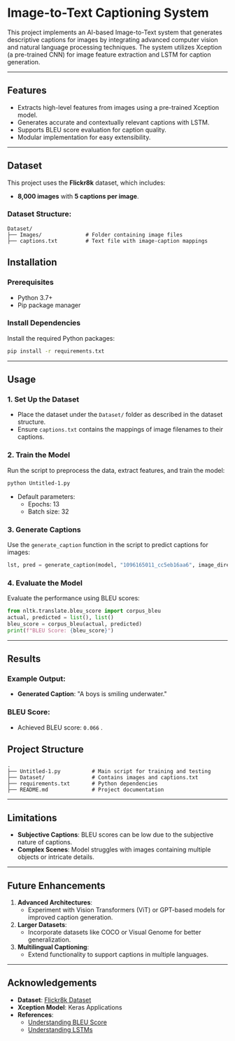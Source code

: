 
# Image-to-Text Captioning System

This project implements an AI-based Image-to-Text system that generates descriptive captions for images by integrating advanced computer vision and natural language processing techniques. The system utilizes Xception (a pre-trained CNN) for image feature extraction and LSTM for caption generation.

---

## Features

- Extracts high-level features from images using a pre-trained Xception model.
- Generates accurate and contextually relevant captions with LSTM.
- Supports BLEU score evaluation for caption quality.
- Modular implementation for easy extensibility.

---

## Dataset

This project uses the **Flickr8k** dataset, which includes:
- **8,000 images** with **5 captions per image**.

### Dataset Structure:
```
Dataset/
├── Images/              # Folder containing image files
├── captions.txt         # Text file with image-caption mappings
```


## Installation

### Prerequisites
- Python 3.7+
- Pip package manager



### Install Dependencies
Install the required Python packages:
```bash
pip install -r requirements.txt
```

---

## Usage

### 1. Set Up the Dataset
- Place the dataset under the `Dataset/` folder as described in the dataset structure.
- Ensure `captions.txt` contains the mappings of image filenames to their captions.

### 2. Train the Model
Run the script to preprocess the data, extract features, and train the model:
```bash
python Untitled-1.py
```
- Default parameters:
  - Epochs: 13
  - Batch size: 32

### 3. Generate Captions
Use the `generate_caption` function in the script to predict captions for images:
```python
lst, pred = generate_caption(model, "1096165011_cc5eb16aa6", image_directory, mapping, featuresx, tokenizer, max_length)
```

### 4. Evaluate the Model
Evaluate the performance using BLEU scores:
```python
from nltk.translate.bleu_score import corpus_bleu
actual, predicted = list(), list()
bleu_score = corpus_bleu(actual, predicted)
print(f"BLEU Score: {bleu_score}")
```

---

## Results

### Example Output:
- **Generated Caption**: "A boys is smiling underwater."

### BLEU Score:
- Achieved BLEU score: `0.066` .


## Project Structure

```
.
├── Untitled-1.py          # Main script for training and testing
├── Dataset/               # Contains images and captions.txt
├── requirements.txt       # Python dependencies
├── README.md              # Project documentation
```

---

## Limitations

- **Subjective Captions**: BLEU scores can be low due to the subjective nature of captions.
- **Complex Scenes**: Model struggles with images containing multiple objects or intricate details.

---

## Future Enhancements

1. **Advanced Architectures**:
   - Experiment with Vision Transformers (ViT) or GPT-based models for improved caption generation.
2. **Larger Datasets**:
   - Incorporate datasets like COCO or Visual Genome for better generalization.
3. **Multilingual Captioning**:
   - Extend functionality to support captions in multiple languages.

---


## Acknowledgements

- **Dataset**: [Flickr8k Dataset](https://www.kaggle.com/datasets/adityajn105/flickr8k)
- **Xception Model**: Keras Applications
- **References**:
  - [Understanding BLEU Score](https://www.aclweb.org/anthology/P02-1040/)
  - [Understanding LSTMs](https://colah.github.io/posts/2015-08-Understanding-LSTMs/)

